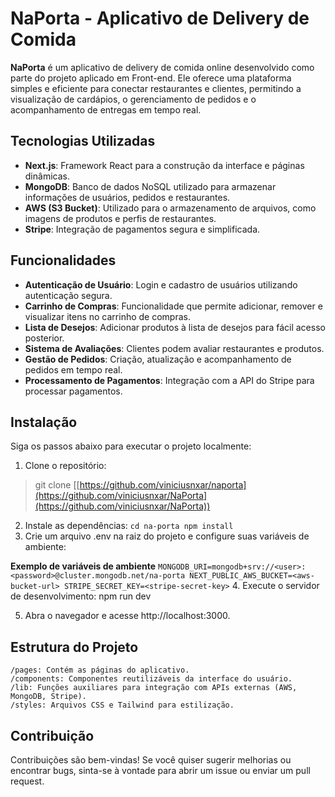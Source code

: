 # NaPorta - Aplicativo de Delivery de Comida

**NaPorta** é um aplicativo de delivery de comida online desenvolvido como parte do projeto aplicado em Front-end. Ele oferece uma plataforma simples e eficiente para conectar restaurantes e clientes, permitindo a visualização de cardápios, o gerenciamento de pedidos e o acompanhamento de entregas em tempo real.

## Tecnologias Utilizadas

- **Next.js**: Framework React para a construção da interface e páginas dinâmicas.
- **MongoDB**: Banco de dados NoSQL utilizado para armazenar informações de usuários, pedidos e restaurantes.
- **AWS (S3 Bucket)**: Utilizado para o armazenamento de arquivos, como imagens de produtos e perfis de restaurantes.
- **Stripe**: Integração de pagamentos segura e simplificada.

## Funcionalidades

- **Autenticação de Usuário**: Login e cadastro de usuários utilizando autenticação segura.
- **Carrinho de Compras**: Funcionalidade que permite adicionar, remover e visualizar itens no carrinho de compras.
- **Lista de Desejos**: Adicionar produtos à lista de desejos para fácil acesso posterior.
- **Sistema de Avaliações**: Clientes podem avaliar restaurantes e produtos.
- **Gestão de Pedidos**: Criação, atualização e acompanhamento de pedidos em tempo real.
- **Processamento de Pagamentos**: Integração com a API do Stripe para processar pagamentos.

## Instalação

Siga os passos abaixo para executar o projeto localmente:

1. Clone o repositório:

   
> git clone [[https://github.com/viniciusnxar/naporta](https://github.com/viniciusnxar/NaPorta](https://github.com/viniciusnxar/NaPorta))

2. Instale as dependências:
`
cd na-porta
npm install
`
3. Crie um arquivo .env na raiz do projeto e configure suas variáveis de ambiente:

**Exemplo de variáveis de ambiente**
`
MONGODB_URI=mongodb+srv://<user>:<password>@cluster.mongodb.net/na-porta
NEXT_PUBLIC_AWS_BUCKET=<aws-bucket-url>
STRIPE_SECRET_KEY=<stripe-secret-key>
`
4. Execute o servidor de desenvolvimento:
npm run dev

5. Abra o navegador e acesse http://localhost:3000.



## Estrutura do Projeto

    /pages: Contém as páginas do aplicativo.
    /components: Componentes reutilizáveis da interface do usuário.
    /lib: Funções auxiliares para integração com APIs externas (AWS, MongoDB, Stripe).
    /styles: Arquivos CSS e Tailwind para estilização.

## Contribuição

Contribuições são bem-vindas! Se você quiser sugerir melhorias ou encontrar bugs, sinta-se à vontade para abrir um issue ou enviar um pull request.
